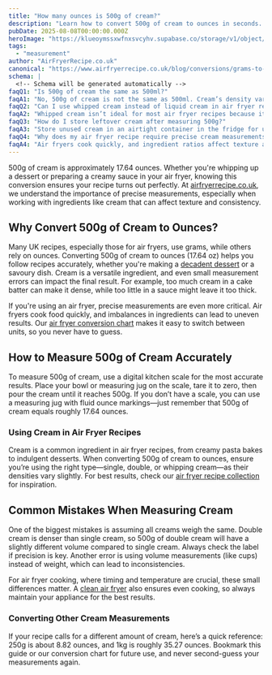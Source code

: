 ```yaml
---
title: "How many ounces is 500g of cream?"
description: "Learn how to convert 500g of cream to ounces in seconds. Perfect for air fryer recipes and precise baking measurements. Get accurate results now!"
pubDate: 2025-08-08T00:00:00.000Z
heroImage: "https://klueoymssxwfnxsvcyhv.supabase.co/storage/v1/object/public/Shmucket/how-many-ounces-is-500g-of-cream.webp"
tags:
  - "measurement"
author: "AirFryerRecipe.co.uk"
canonical: "https://www.airfryerrecipe.co.uk/blog/conversions/grams-to-ounces/how-many-ounces-is-500g-of-cream"
schema: |
  <!-- Schema will be generated automatically -->
faqQ1: "Is 500g of cream the same as 500ml?"
faqA1: "No, 500g of cream is not the same as 500ml. Cream’s density varies by type (single, double, etc.), so weight (grams) and volume (millilitres) aren’t directly interchangeable. For accuracy, always weigh cream when a recipe specifies grams."
faqQ2: "Can I use whipped cream instead of liquid cream in air fryer recipes?"
faqA2: "Whipped cream isn’t ideal for most air fryer recipes because it contains air and may not hold up under heat. Stick to liquid cream for cooking or baking. If a recipe calls for whipped cream, add it after cooking."
faqQ3: "How do I store leftover cream after measuring 500g?"
faqA3: "Store unused cream in an airtight container in the fridge for up to 3 days. For longer storage, freeze it in portions, though note that thawed cream may separate and is best used in cooked dishes."
faqQ4: "Why does my air fryer recipe require precise cream measurements?"
faqA4: "Air fryers cook quickly, and ingredient ratios affect texture and doneness. Too much cream can make dishes soggy, while too little may dry them out. Always measure carefully for consistent results."
---
```

<p>500g of cream is approximately 17.64 ounces. Whether you're whipping up a dessert or preparing a creamy sauce in your air fryer, knowing this conversion ensures your recipe turns out perfectly. At <a href=https://www.airfryerrecipe.co.uk>airfryerrecipe.co.uk</a>, we understand the importance of precise measurements, especially when working with ingredients like cream that can affect texture and consistency.</p>

<h2>Why Convert 500g of Cream to Ounces?</h2>  
<p>Many UK recipes, especially those for air fryers, use grams, while others rely on ounces. Converting 500g of cream to ounces (17.64 oz) helps you follow recipes accurately, whether you're making a <a href=https://www.airfryerrecipe.co.uk/recipe-category/dessert>decadent dessert</a> or a savoury dish. Cream is a versatile ingredient, and even small measurement errors can impact the final result. For example, too much cream in a cake batter can make it dense, while too little in a sauce might leave it too thick.</p>  

<p>If you're using an air fryer, precise measurements are even more critical. Air fryers cook food quickly, and imbalances in ingredients can lead to uneven results. Our <a href=https://www.airfryerrecipe.co.uk/air-fryer-conversion-chart>air fryer conversion chart</a> makes it easy to switch between units, so you never have to guess.</p>  

<h2>How to Measure 500g of Cream Accurately</h2>  
<p>To measure 500g of cream, use a digital kitchen scale for the most accurate results. Place your bowl or measuring jug on the scale, tare it to zero, then pour the cream until it reaches 500g. If you don’t have a scale, you can use a measuring jug with fluid ounce markings—just remember that 500g of cream equals roughly 17.64 ounces.</p>  

<h3>Using Cream in Air Fryer Recipes</h3>  
<p>Cream is a common ingredient in air fryer recipes, from creamy pasta bakes to indulgent desserts. When converting 500g of cream to ounces, ensure you’re using the right type—single, double, or whipping cream—as their densities vary slightly. For best results, check our <a href=https://www.airfryerrecipe.co.uk/recipes>air fryer recipe collection</a> for inspiration.</p>  

<h2>Common Mistakes When Measuring Cream</h2>  
<p>One of the biggest mistakes is assuming all creams weigh the same. Double cream is denser than single cream, so 500g of double cream will have a slightly different volume compared to single cream. Always check the label if precision is key. Another error is using volume measurements (like cups) instead of weight, which can lead to inconsistencies.</p>  

<p>For air fryer cooking, where timing and temperature are crucial, these small differences matter. A <a href=https://www.airfryerrecipe.co.uk/air-fryer-cleaner>clean air fryer</a> also ensures even cooking, so always maintain your appliance for the best results.</p>  

<h3>Converting Other Cream Measurements</h3>  
<p>If your recipe calls for a different amount of cream, here’s a quick reference: 250g is about 8.82 ounces, and 1kg is roughly 35.27 ounces. Bookmark this guide or our conversion chart for future use, and never second-guess your measurements again.</p>
